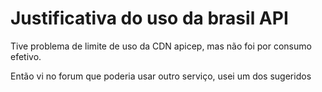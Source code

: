 # Justificativa do uso da brasil API


Tive problema de limite de uso da CDN apicep, mas não foi por consumo efetivo.

Então vi no forum que poderia usar outro serviço, usei um dos sugeridos